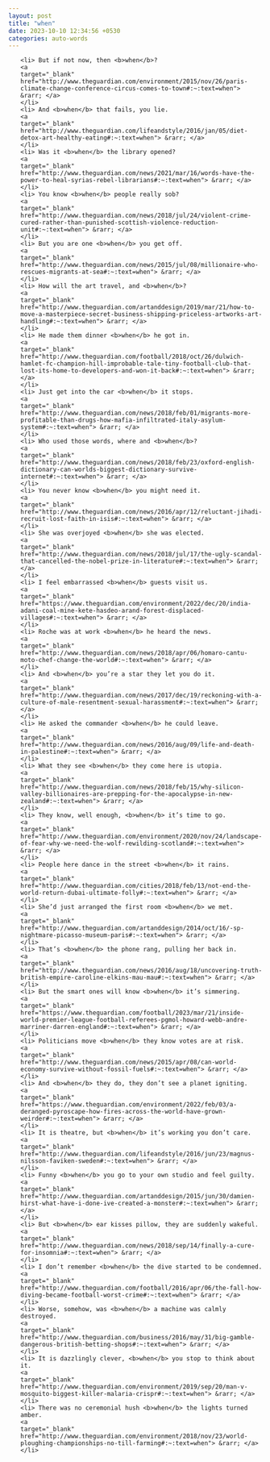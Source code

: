 ```yaml
---
layout: post
title: "when"
date: 2023-10-10 12:34:56 +0530
categories: auto-words
---
```

<ol>

    <li> But if not now, then <b>when</b>?
    <a 
    target="_blank" 
    href="http://www.theguardian.com/environment/2015/nov/26/paris-climate-change-conference-circus-comes-to-town#:~:text=when"> &rarr; </a>
    </li>
    <li> And <b>when</b> that fails, you lie.
    <a 
    target="_blank" 
    href="http://www.theguardian.com/lifeandstyle/2016/jan/05/diet-detox-art-healthy-eating#:~:text=when"> &rarr; </a>
    </li>
    <li> Was it <b>when</b> the library opened?
    <a 
    target="_blank" 
    href="http://www.theguardian.com/news/2021/mar/16/words-have-the-power-to-heal-syrias-rebel-librarians#:~:text=when"> &rarr; </a>
    </li>
    <li> You know <b>when</b> people really sob?
    <a 
    target="_blank" 
    href="http://www.theguardian.com/news/2018/jul/24/violent-crime-cured-rather-than-punished-scottish-violence-reduction-unit#:~:text=when"> &rarr; </a>
    </li>
    <li> But you are one <b>when</b> you get off.
    <a 
    target="_blank" 
    href="http://www.theguardian.com/news/2015/jul/08/millionaire-who-rescues-migrants-at-sea#:~:text=when"> &rarr; </a>
    </li>
    <li> How will the art travel, and <b>when</b>?
    <a 
    target="_blank" 
    href="http://www.theguardian.com/artanddesign/2019/mar/21/how-to-move-a-masterpiece-secret-business-shipping-priceless-artworks-art-handling#:~:text=when"> &rarr; </a>
    </li>
    <li> He made them dinner <b>when</b> he got in.
    <a 
    target="_blank" 
    href="http://www.theguardian.com/football/2018/oct/26/dulwich-hamlet-fc-champion-hill-improbable-tale-tiny-football-club-that-lost-its-home-to-developers-and-won-it-back#:~:text=when"> &rarr; </a>
    </li>
    <li> Just get into the car <b>when</b> it stops.
    <a 
    target="_blank" 
    href="http://www.theguardian.com/news/2018/feb/01/migrants-more-profitable-than-drugs-how-mafia-infiltrated-italy-asylum-system#:~:text=when"> &rarr; </a>
    </li>
    <li> Who used those words, where and <b>when</b>?
    <a 
    target="_blank" 
    href="http://www.theguardian.com/news/2018/feb/23/oxford-english-dictionary-can-worlds-biggest-dictionary-survive-internet#:~:text=when"> &rarr; </a>
    </li>
    <li> You never know <b>when</b> you might need it.
    <a 
    target="_blank" 
    href="http://www.theguardian.com/news/2016/apr/12/reluctant-jihadi-recruit-lost-faith-in-isis#:~:text=when"> &rarr; </a>
    </li>
    <li> She was overjoyed <b>when</b> she was elected.
    <a 
    target="_blank" 
    href="http://www.theguardian.com/news/2018/jul/17/the-ugly-scandal-that-cancelled-the-nobel-prize-in-literature#:~:text=when"> &rarr; </a>
    </li>
    <li> I feel embarrassed <b>when</b> guests visit us.
    <a 
    target="_blank" 
    href="https://www.theguardian.com/environment/2022/dec/20/india-adani-coal-mine-kete-hasdeo-arand-forest-displaced-villages#:~:text=when"> &rarr; </a>
    </li>
    <li> Roche was at work <b>when</b> he heard the news.
    <a 
    target="_blank" 
    href="http://www.theguardian.com/news/2018/apr/06/homaro-cantu-moto-chef-change-the-world#:~:text=when"> &rarr; </a>
    </li>
    <li> And <b>when</b> you’re a star they let you do it.
    <a 
    target="_blank" 
    href="http://www.theguardian.com/news/2017/dec/19/reckoning-with-a-culture-of-male-resentment-sexual-harassment#:~:text=when"> &rarr; </a>
    </li>
    <li> He asked the commander <b>when</b> he could leave.
    <a 
    target="_blank" 
    href="http://www.theguardian.com/news/2016/aug/09/life-and-death-in-palestine#:~:text=when"> &rarr; </a>
    </li>
    <li> What they see <b>when</b> they come here is utopia.
    <a 
    target="_blank" 
    href="http://www.theguardian.com/news/2018/feb/15/why-silicon-valley-billionaires-are-prepping-for-the-apocalypse-in-new-zealand#:~:text=when"> &rarr; </a>
    </li>
    <li> They know, well enough, <b>when</b> it’s time to go.
    <a 
    target="_blank" 
    href="http://www.theguardian.com/environment/2020/nov/24/landscape-of-fear-why-we-need-the-wolf-rewilding-scotland#:~:text=when"> &rarr; </a>
    </li>
    <li> People here dance in the street <b>when</b> it rains.
    <a 
    target="_blank" 
    href="http://www.theguardian.com/cities/2018/feb/13/not-end-the-world-return-dubai-ultimate-folly#:~:text=when"> &rarr; </a>
    </li>
    <li> She’d just arranged the first room <b>when</b> we met.
    <a 
    target="_blank" 
    href="http://www.theguardian.com/artanddesign/2014/oct/16/-sp-nightmare-picasso-museum-paris#:~:text=when"> &rarr; </a>
    </li>
    <li> That’s <b>when</b> the phone rang, pulling her back in.
    <a 
    target="_blank" 
    href="http://www.theguardian.com/news/2016/aug/18/uncovering-truth-british-empire-caroline-elkins-mau-mau#:~:text=when"> &rarr; </a>
    </li>
    <li> But the smart ones will know <b>when</b> it’s simmering.
    <a 
    target="_blank" 
    href="https://www.theguardian.com/football/2023/mar/21/inside-world-premier-league-football-referees-pgmol-howard-webb-andre-marriner-darren-england#:~:text=when"> &rarr; </a>
    </li>
    <li> Politicians move <b>when</b> they know votes are at risk.
    <a 
    target="_blank" 
    href="http://www.theguardian.com/news/2015/apr/08/can-world-economy-survive-without-fossil-fuels#:~:text=when"> &rarr; </a>
    </li>
    <li> And <b>when</b> they do, they don’t see a planet igniting.
    <a 
    target="_blank" 
    href="https://www.theguardian.com/environment/2022/feb/03/a-deranged-pyroscape-how-fires-across-the-world-have-grown-weirder#:~:text=when"> &rarr; </a>
    </li>
    <li> It is theatre, but <b>when</b> it’s working you don’t care.
    <a 
    target="_blank" 
    href="http://www.theguardian.com/lifeandstyle/2016/jun/23/magnus-nilsson-faviken-sweden#:~:text=when"> &rarr; </a>
    </li>
    <li> Funny <b>when</b> you go to your own studio and feel guilty.
    <a 
    target="_blank" 
    href="http://www.theguardian.com/artanddesign/2015/jun/30/damien-hirst-what-have-i-done-ive-created-a-monster#:~:text=when"> &rarr; </a>
    </li>
    <li> But <b>when</b> ear kisses pillow, they are suddenly wakeful.
    <a 
    target="_blank" 
    href="http://www.theguardian.com/news/2018/sep/14/finally-a-cure-for-insomnia#:~:text=when"> &rarr; </a>
    </li>
    <li> I don’t remember <b>when</b> the dive started to be condemned.
    <a 
    target="_blank" 
    href="http://www.theguardian.com/football/2016/apr/06/the-fall-how-diving-became-football-worst-crime#:~:text=when"> &rarr; </a>
    </li>
    <li> Worse, somehow, was <b>when</b> a machine was calmly destroyed.
    <a 
    target="_blank" 
    href="http://www.theguardian.com/business/2016/may/31/big-gamble-dangerous-british-betting-shops#:~:text=when"> &rarr; </a>
    </li>
    <li> It is dazzlingly clever, <b>when</b> you stop to think about it.
    <a 
    target="_blank" 
    href="http://www.theguardian.com/environment/2019/sep/20/man-v-mosquito-biggest-killer-malaria-crispr#:~:text=when"> &rarr; </a>
    </li>
    <li> There was no ceremonial hush <b>when</b> the lights turned amber.
    <a 
    target="_blank" 
    href="http://www.theguardian.com/environment/2018/nov/23/world-ploughing-championships-no-till-farming#:~:text=when"> &rarr; </a>
    </li>